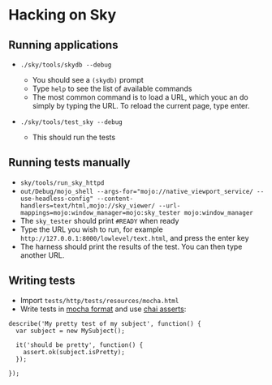 Hacking on Sky
==============

Running applications
--------------------

* ``./sky/tools/skydb --debug``
  * You should see a ``(skydb)`` prompt
  * Type ``help`` to see the list of available commands
  * The most common command is to load a URL, which youc an do simply by typing
    the URL.  To reload the current page, type enter.

* ``./sky/tools/test_sky --debug``
  * This should run the tests

Running tests manually
----------------------------

 * ``sky/tools/run_sky_httpd``
 * ``out/Debug/mojo_shell --args-for="mojo://native_viewport_service/ --use-headless-config" --content-handlers=text/html,mojo://sky_viewer/ --url-mappings=mojo:window_manager=mojo:sky_tester mojo:window_manager``
 * The ``sky_tester`` should print ``#READY`` when ready
 * Type the URL you wish to run, for example ``http://127.0.0.1:8000/lowlevel/text.html``, and press the enter key
 * The harness should print the results of the test.  You can then type another URL.

Writing tests
-------------

* Import ``tests/http/tests/resources/mocha.html``
* Write tests in [mocha format](http://visionmedia.github.io/mocha/#getting-started) and use [chai asserts](http://chaijs.com/api/assert/):
```
describe('My pretty test of my subject', function() {
  var subject = new MySubject();

  it('should be pretty', function() {
    assert.ok(subject.isPretty);
  });

});
```
